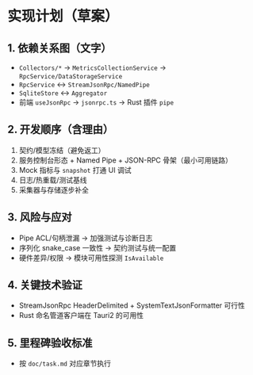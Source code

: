 # 实现计划（草案）

## 1. 依赖关系图（文字）
- `Collectors/*` → `MetricsCollectionService` → `RpcService/DataStorageService`
- `RpcService` ↔ `StreamJsonRpc/NamedPipe`
- `SqliteStore` ↔ `Aggregator`
- 前端 `useJsonRpc` → `jsonrpc.ts` → Rust 插件 `pipe`

## 2. 开发顺序（含理由）
1) 契约/模型冻结（避免返工）
2) 服务控制台形态 + Named Pipe + JSON-RPC 骨架（最小可用链路）
3) Mock 指标与 `snapshot` 打通 UI 调试
4) 日志/热重载/测试基线
5) 采集器与存储逐步补全

## 3. 风险与应对
- Pipe ACL/句柄泄漏 → 加强测试与诊断日志
- 序列化 snake_case 一致性 → 契约测试与统一配置
- 硬件差异/权限 → 模块可用性探测 `IsAvailable`

## 4. 关键技术验证
- StreamJsonRpc HeaderDelimited + SystemTextJsonFormatter 可行性
- Rust 命名管道客户端在 Tauri2 的可用性

## 5. 里程碑验收标准
- 按 `doc/task.md` 对应章节执行
